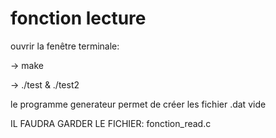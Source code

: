 # fonction lecture

ouvrir la fenêtre terminale:

-> make

-> ./test & ./test2


le programme generateur permet de créer les fichier .dat vide

IL FAUDRA GARDER LE FICHIER: fonction_read.c

